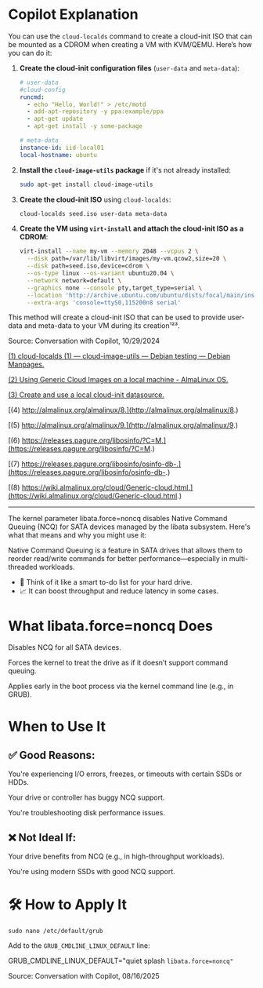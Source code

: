 # Copilot Explanation
You can use the `cloud-localds` command to create a cloud-init ISO that can be mounted as a CDROM when creating a VM with KVM/QEMU. Here’s how you can do it:

1. **Create the cloud-init configuration files** (`user-data` and `meta-data`):
   ```yaml
   # user-data
   #cloud-config
   runcmd:
     - echo "Hello, World!" > /etc/motd
     - add-apt-repository -y ppa:example/ppa
     - apt-get update
     - apt-get install -y some-package
   ```

   ```yaml
   # meta-data
   instance-id: iid-local01
   local-hostname: ubuntu
   ```

2. **Install the `cloud-image-utils` package** if it's not already installed:
   ```bash
   sudo apt-get install cloud-image-utils
   ```

3. **Create the cloud-init ISO** using `cloud-localds`:
   ```bash
   cloud-localds seed.iso user-data meta-data
   ```

4. **Create the VM using `virt-install` and attach the cloud-init ISO as a CDROM**:
   ```bash
   virt-install --name my-vm --memory 2048 --vcpus 2 \
     --disk path=/var/lib/libvirt/images/my-vm.qcow2,size=20 \
     --disk path=seed.iso,device=cdrom \
     --os-type linux --os-variant ubuntu20.04 \
     --network network=default \
     --graphics none --console pty,target_type=serial \
     --location 'http://archive.ubuntu.com/ubuntu/dists/focal/main/installer-amd64/' \
     --extra-args 'console=ttyS0,115200n8 serial'
   ```

This method will create a cloud-init ISO that can be used to provide user-data and meta-data to your VM during its creation¹²³.

Source: Conversation with Copilot, 10/29/2024

[(1) cloud-localds (1) — cloud-image-utils — Debian testing — Debian Manpages.](https://manpages.debian.org/testing/cloud-image-utils/cloud-localds.1.en.html.)

[(2) Using Generic Cloud Images on a local machine - AlmaLinux OS.](https://wiki.almalinux.org/cloud/Generic-cloud-on-local.html.)

[(3) Create and use a local cloud-init datasource.](https://documentation.ubuntu.com/public-images/en/latest/public-images-how-to/use-local-cloud-init-ds/.)

[(4) http://almalinux.org/almalinux/8.](http://almalinux.org/almalinux/8.)

[(5) http://almalinux.org/almalinux/9.](http://almalinux.org/almalinux/9.)

[(6) https://releases.pagure.org/libosinfo/?C=M.](https://releases.pagure.org/libosinfo/?C=M.)

[(7) https://releases.pagure.org/libosinfo/osinfo-db-.](https://releases.pagure.org/libosinfo/osinfo-db-.)

[(8) https://wiki.almalinux.org/cloud/Generic-cloud.html.](https://wiki.almalinux.org/cloud/Generic-cloud.html.)

***

The kernel parameter libata.force=noncq disables Native Command Queuing (NCQ) for SATA devices managed by the libata subsystem. Here's what that means and why you might use it:

Native Command Queuing is a feature in SATA drives that allows them to reorder read/write commands for better performance—especially in multi-threaded workloads.

* 🧠 Think of it like a smart to-do list for your hard drive.
* 📈 It can boost throughput and reduce latency in some cases.

# What libata.force=noncq Does

Disables NCQ for all SATA devices.

Forces the kernel to treat the drive as if it doesn’t support command queuing.

Applies early in the boot process via the kernel command line (e.g., in GRUB).

# When to Use It

## ✅ Good Reasons:

You're experiencing I/O errors, freezes, or timeouts with certain SSDs or HDDs.

Your drive or controller has buggy NCQ support.

You're troubleshooting disk performance issues.

## ❌ Not Ideal If:

Your drive benefits from NCQ (e.g., in high-throughput workloads).

You're using modern SSDs with good NCQ support.

# 🛠️ How to Apply It

```sudo nano /etc/default/grub```

Add to the ```GRUB_CMDLINE_LINUX_DEFAULT``` line:

GRUB_CMDLINE_LINUX_DEFAULT="quiet splash ```libata.force=noncq"```

Source: Conversation with Copilot, 08/16/2025